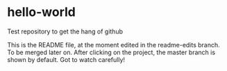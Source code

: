 # hello-world
Test repository to get the hang of github

This is the README file, at the moment edited in the readme-edits branch. To be merged later on.
After clicking on the project, the master branch is shown by default. Got to watch carefully!
